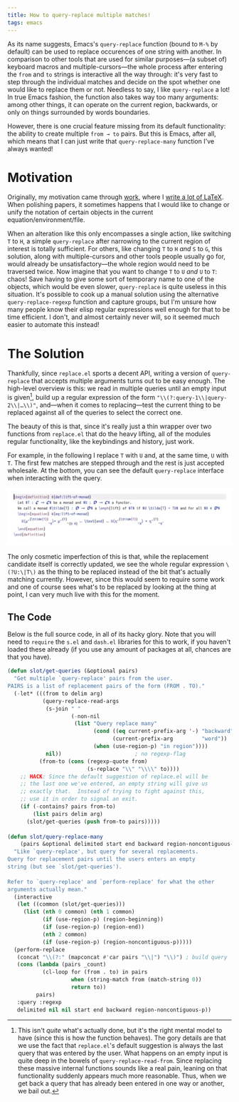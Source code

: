 ```yaml
---
title: How to query-replace multiple matches!
tags: emacs
---
```


As its name suggests, Emacs's `query-replace` function (bound to `M-%`
by default) can be used to replace occurences of one string with
another.  In comparison to other tools that are used for similar
purposes—(a subset of) keyboard macros and multiple-cursors—the whole
process after entering the `from` and `to` strings is interactive all
the way through: it's very fast to step through the individual matches
and decide on the spot whether one would like to replace them or not.
Needless to say, I like `query-replace` a lot!  In true Emacs fashion,
the function also takes way too many arguments: among other things, it
can operate on the current region, backwards, or only on things
surrounded by words boundaries.

However, there is one crucial feature missing from its default
functionality: the ability to create multiple `from → to` pairs.  But
this is Emacs, after all, which means that I can just write that
`query-replace-many` function I've always wanted!

<!--more-->

# Motivation

Originally, my motivation came through [work], where I [write a lot of
LaTeX].  When polishing papers, it sometimes happens that I would like
to change or unify the notation of certain objects in the current
equation/environment/file.

When an alteration like this only encompasses a single action, like
switching `T` to `H`, a simple `query-replace` after narrowing to the
current region of interest is totally sufficient.  For others, like
changing `T` to `H` _and_ `S` to `G`, this solution, along with
multiple-cursors and other tools people usually go for, would already be
unsatisfactory—the whole region would need to be traversed twice.  Now
imagine that you want to change `T` to `U` _and_ `U` to `T`: chaos!
Save having to give some sort of temporary name to one of the objects,
which would be even slower, `query-replace` is quite useless in this
situation.  It's possible to cook up a manual solution using the
alternative `query-replace-regexp` function and capture groups, but I'm
unsure how many people know their elisp regular expressions well enough
for that to be time efficient.  I don't, and almost certainly never
will, so it seemed much easier to automate this instead!

[write a lot of LaTeX]: ../phd-workflow/2022-05-01-my-phd-workflow.html
[work]: ../../research.html

# The Solution

Thankfully, since `replace.el` sports a decent API, writing a version of
`query-replace` that accepts multiple arguments turns out to be easy
enough.  The high-level overview is this: we read in multiple queries
until an empty input is given[^1], build up a regular expression of the
form `"\\(?:query-1\\|query-2\\|…\\)"`, and—when it comes to
replacing—test the current thing to be replaced against all of the
queries to select the correct one.

The beauty of this is that, since it's really just a thin wrapper over
two functions from `replace.el` that do the heavy lifting, all of the
modules regular functionality, like the keybindings and history, just
work.

For example, in the following I replace `T` with `U` and, at the same
time, `U` with `T`.  The first few matches are stepped through and the
rest is just accepted wholesale.  At the bottom, you can see the default
`query-replace` interface when interacting with the query.

<img class="pure-img" src="./query-replace-many.gif">

The only cosmetic imperfection of this is that, while the replacement
candidate itself is correctly updated, we see the whole regular
expression `\(?U:\|T\)` as the thing to be replaced instead of the bit
that's actually matching currently.  However, since this would seem to
require some work and one of course sees what's to be replaced by
looking at the thing at point, I can very much live with this for the
moment.

## The Code

Below is the full source code, in all of its hacky glory.  Note that you
will need to `require` the `s.el` and `dash.el` libraries for this to
work, if you haven't loaded these already (if you use any amount of
packages at all, chances are that you have).

<!-- pandoc does not support emacs-lisp :< -->
``` commonlisp
(defun slot/get-queries (&optional pairs)
  "Get multiple `query-replace' pairs from the user.
PAIRS is a list of replacement pairs of the form (FROM . TO)."
  (-let* (((from to delim arg)
           (query-replace-read-args
            (s-join " "
                    (-non-nil
                     (list "Query replace many"
                           (cond ((eq current-prefix-arg '-) "backward")
                                 (current-prefix-arg         "word"))
                           (when (use-region-p) "in region"))))
            nil))                       ; no regexp-flag
          (from-to (cons (regexp-quote from)
                         (s-replace "\\" "\\\\" to))))
    ;; HACK: Since the default suggestion of replace.el will be
    ;; the last one we've entered, an empty string will give us
    ;; exactly that.  Instead of trying to fight against this,
    ;; use it in order to signal an exit.
    (if (-contains? pairs from-to)
        (list pairs delim arg)
      (slot/get-queries (push from-to pairs)))))

(defun slot/query-replace-many
    (pairs &optional delimited start end backward region-noncontiguous-p)
  "Like `query-replace', but query for several replacements.
Query for replacement pairs until the users enters an empty
string (but see `slot/get-queries').

Refer to `query-replace' and `perform-replace' for what the other
arguments actually mean."
  (interactive
   (let ((common (slot/get-queries)))
     (list (nth 0 common) (nth 1 common)
           (if (use-region-p) (region-beginning))
           (if (use-region-p) (region-end))
           (nth 2 common)
           (if (use-region-p) (region-noncontiguous-p)))))
  (perform-replace
   (concat "\\(?:" (mapconcat #'car pairs "\\|") "\\)") ; build query
   (cons (lambda (pairs _count)
           (cl-loop for (from . to) in pairs
                    when (string-match from (match-string 0))
                    return to))
         pairs)
   :query :regexp
   delimited nil nil start end backward region-noncontiguous-p))
```

[^1]: This isn't _quite_ what's actually done, but it's the right mental
      model to have (since this is how the function behaves).  The gory
      details are that we use the fact that `replace.el`'s default
      suggestion is always the last query that was entered by the user.
      What happens on an empty input is quite deep in the bowels of
      `query-replace-read-from`.  Since replacing these massive internal
      functions sounds like a real pain, leaning on that functionality
      suddenly appears much more reasonable.  Thus, when we get back a
      query that has already been entered in one way or another, we bail
      out.
